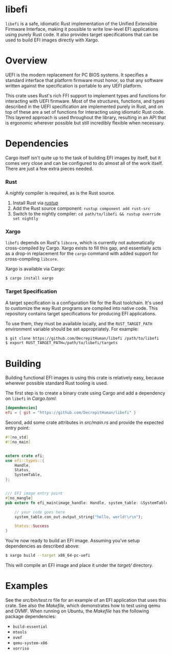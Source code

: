 # libefi

`libefi` is a safe, idiomatic Rust implementation of the Unified Extensible Firmware Interface,
making it possible to write low-level EFI applications using purely Rust code. It also provides
target specifications that can be used to build EFI images directly with Xargo.

# Overview

UEFI is the modern replacement for PC BIOS systems. It specifies a standard interface that platform
firmware must honor, so that any software written against the specification is portable to any UEFI
platform.

This crate uses Rust's rich FFI support to implement types and functions for interacting with UEFI
firmware. Most of the structures, functions, and types described in the UEFI specification are
implemented purely in Rust, and on top of these are a set of functions for interacting using
idiomatic Rust code. This layered approach is used throughout the library, resulting in an API that
is ergonomic wherever possible but still incredibly flexible when necessary.

# Dependencies

Cargo itself isn't quite up to the task of building EFI images by itself, but it comes very close
and can be configured to do almost all of the work itself. There are just a few extra pieces needed.

### Rust

A *nightly* compiler is required, as is the Rust source.

1. Install Rust via [*rustup*](https://www.rustup.rs/)
2. Add the Rust source component: `rustup component add rust-src`
3. Switch to the nightly compiler: `cd path/to/libefi && rustup override set nightly`

### Xargo

`libefi` depends on Rust's `libcore`, which is currently not automatically cross-compiled by Cargo.
Xargo exists to fill this gap, and essentially acts as a drop-in replacement for the `cargo` command
with added support for cross-compiling `libcore`.

Xargo is available via Cargo:

```bash
$ cargo install xargo
```

### Target Specification

A target specification is a configuration file for the Rust toolchain. It's used to customize the
way Rust programs are compiled into native code. This repository contains target specifications for
producing EFI applications.

To use them, they must be available locally, and the `RUST_TARGET_PATH` environment variable should
be set appropriately. For example:

```bash
$ git clone https://github.com/DecrepitHuman/libefi /path/to/libefi
$ export RUST_TARGET_PATH=/path/to/libefi/targets
```

# Building

Building functional EFI images is using this crate is relatively easy, because wherever possible
standard Rust tooling is used.

The first step is to create a binary crate using Cargo and add a dependency on `libefi` in
*Cargo.toml*:

```toml
[dependencies]
efi = { git = "https://github.com/DecrepitHuman/libefi" }
```

Second, add some crate attributes in *src/main.rs* and provide the expected entry point:

```rust
#![no_std]
#![no_main]


extern crate efi;
use efi::types::{
    Handle,
    Status,
    SystemTable,
};


/// EFI image entry point
#[no_mangle]
pub extern fn efi_main(image_handle: Handle, system_table: &SystemTable) -> Status {

    // your code goes here
    system_table.con_out.output_string("hello, world!\r\n");

    Status::Success
}
```

You're now ready to build an EFI image. Assuming you've setup dependencies as described above:

```bash
$ xargo build --target x86_64-pc-uefi
```

This will compile an EFI image and place it under the *target/* directory.

# Examples

See the *src/bin/test.rs* file for an example of an EFI application that uses this crate. See also
the *Makefile*, which demonstrates how to test using qemu and OVMF. When running on Ubuntu, the
*Makefile* has the following package dependencies:

* `build-essential`
* `mtools`
* `ovmf`
* `qemu-system-x86`
* `xorriso`
